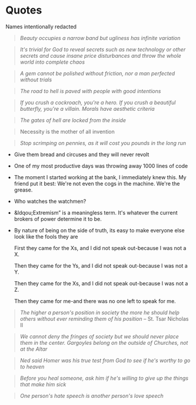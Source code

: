 # Quotes

Names intentionally redacted

<!-- If it comes as a gift from one's beloved even a pebble from the roadside will outshine any gem -->

> _Beauty occupies a narrow band but ugliness has infinite variation_

> _It's trivial for God to reveal secrets such as new technology or other secrets and cause insane price disturbances and throw the whole world into complete chaos_

> _A gem cannot be polished without friction, nor a man perfected without trials_

> _The road to hell is paved with people with good intentions_

> _If you crush a cockroach, you're a hero. If you crush a beautiful butterfly, you're a villain. Morals have aesthetic criteria_

> _The gates of hell are locked from the inside_

<!-- The world gets wider and wider and even the view I saw yesterday looks different to me today -->

>  Necessity is the mother of all invention

> _Stop scrimping on pennies, as it will cost you pounds in the long run_

- Give them bread and circuses and they will never revolt

- One of my most productive days was throwing away 1000 lines of code

- The moment I started working at the bank, I immediately knew this. My friend put it best: We're not even the cogs in the machine. We're the grease. 

- Who watches the watchmen?

- &ldqou;Extremism&rdquo; is a meaningless term. It's whatever the current brokers of power determine it to be. 

- By nature of being on the side of truth, its easy to make everyone else look like the fools they are

    First they came for the Xs, and I did not speak out-because I was not a X.

    Then they came for the Ys, and I did not speak out-because I was not a Y.

    Then they came for the Xs, and I did not speak out-because I was not a Z.

    Then they came for me-and there was no one left to speak for me.

> _The higher a person's position in society the more he should help others without ever reminding them of his position_ &ndash; St. Tsar Nicholas II

> _We cannot deny the fringes of society but we should never place them in the center. Gargoyles belong on the outside of Churches, not at the Altar_

> _Ned said Homer was his true test from God to see if he's worthy to go to heaven_

> _Before you heal someone, ask him if he's willing to give up the things that make him sick_

> _One person&apos;s hate speech is another person&apos;s love speech_
